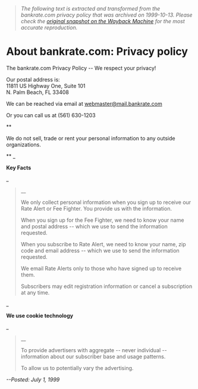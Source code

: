 > *The following text is extracted and transformed from the bankrate.com privacy policy that was archived on 1999-10-13. Please check the [original snapshot on the Wayback Machine](https://web.archive.org/web/19991013005651id_/http%3A//bankrate.com/brm/about/privacy.asp) for the most accurate reproduction.*

# About bankrate.com: Privacy policy

The bankrate.com Privacy Policy -- We respect your privacy!

Our postal address is:  
11811 US Highway One, Suite 101  
N. Palm Beach, FL 33408

We can be reached via email at [webmaster@mail.bankrate.com](mailto:webmaster@mail.bankrate.com)

Or you can call us at (561) 630-1203

**

We do not sell, trade or rent your personal information to any outside organizations.

** _

**Key Facts**

_

> __
> 
> We only collect personal information when you sign up to receive our Rate Alert or Fee Fighter. You provide us with the information.
> 
> When you sign up for the Fee Fighter, we need to know your name and postal address -- which we use to send the information requested.
> 
> When you subscribe to Rate Alert, we need to know your name, zip code and email address \-- which we use to send the information requested.
> 
> We email Rate Alerts only to those who have signed up to receive them. 
> 
> Subscribers may edit registration information or cancel a subscription at any time.

_

**We use cookie technology**

_

> __
> 
> To provide advertisers with aggregate -- never individual -- information about our subscriber base and usage patterns. 
> 
> To allow us to potentially vary the advertising.

_\--Posted: July 1, 1999_
